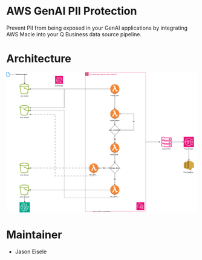 # AWS GenAI PII Protection
Prevent PII from being exposed in your GenAI applications by integrating AWS Macie into your Q Business data source pipeline.

# Architecture
<!-- ![Pipeline](./macie_data_ingest_pipeline.png) -->
![Architecture](./genai_sensitive_protection.svg)

# Maintainer
- Jason Eisele
